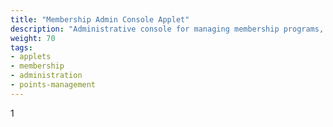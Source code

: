 ```yaml
---
title: "Membership Admin Console Applet"
description: "Administrative console for managing membership programs, points, and member administration"
weight: 70
tags:
- applets
- membership
- administration
- points-management
---
```

1